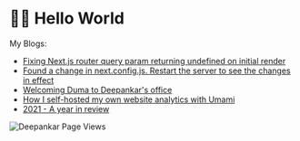 # 👋🏽 Hello World

My Blogs:

<!--START_SECTION:feed-->
* [Fixing Next.js router query param returning undefined on initial render](https:&#x2F;&#x2F;dpnkr.in&#x2F;blog&#x2F;nextjs-router-query-undefined)
* [Found a change in next.config.js. Restart the server to see the changes in effect](https:&#x2F;&#x2F;dpnkr.in&#x2F;blog&#x2F;nextjs-config)
* [Welcoming Duma to Deepankar&#39;s office](https:&#x2F;&#x2F;dpnkr.in&#x2F;blog&#x2F;welcoming-duma)
* [How I self-hosted my own website analytics with Umami](https:&#x2F;&#x2F;dpnkr.in&#x2F;blog&#x2F;self-host-umami)
* [2021 - A year in review](https:&#x2F;&#x2F;dpnkr.in&#x2F;blog&#x2F;2021-in-review)
<!--END_SECTION:feed-->

<p align="left"> <img src="https://komarev.com/ghpvc/?username=Deep-Codes&label=Views&color=blue&style=plastic" alt="Deepankar Page Views" /> </p>
